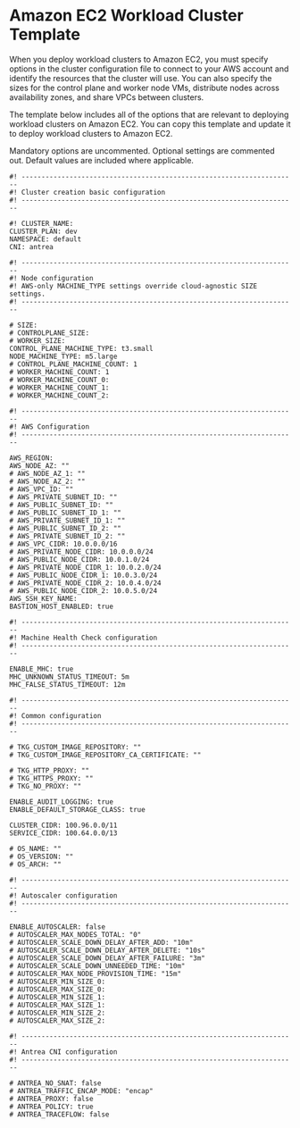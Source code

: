 # Amazon EC2 Workload Cluster Template

When you deploy workload clusters to Amazon EC2, you must specify options in the cluster configuration file to connect to your AWS account and identify the resources that the cluster will use. You can also specify the sizes for the control plane and worker node VMs, distribute nodes across availability zones, and share VPCs between clusters.

The template below includes all of the options that are relevant to deploying workload clusters on Amazon EC2. You can copy this template and update it to deploy workload clusters to Amazon EC2.

Mandatory options are uncommented. Optional settings are commented out.  Default values are included where applicable.

```
#! ---------------------------------------------------------------------
#! Cluster creation basic configuration
#! ---------------------------------------------------------------------

#! CLUSTER_NAME:
CLUSTER_PLAN: dev
NAMESPACE: default
CNI: antrea

#! ---------------------------------------------------------------------
#! Node configuration
#! AWS-only MACHINE_TYPE settings override cloud-agnostic SIZE settings.
#! ---------------------------------------------------------------------

# SIZE:
# CONTROLPLANE_SIZE:
# WORKER_SIZE:
CONTROL_PLANE_MACHINE_TYPE: t3.small
NODE_MACHINE_TYPE: m5.large
# CONTROL_PLANE_MACHINE_COUNT: 1
# WORKER_MACHINE_COUNT: 1
# WORKER_MACHINE_COUNT_0:
# WORKER_MACHINE_COUNT_1:
# WORKER_MACHINE_COUNT_2:

#! ---------------------------------------------------------------------
#! AWS Configuration
#! ---------------------------------------------------------------------

AWS_REGION:
AWS_NODE_AZ: ""
# AWS_NODE_AZ_1: ""
# AWS_NODE_AZ_2: ""
# AWS_VPC_ID: ""
# AWS_PRIVATE_SUBNET_ID: ""
# AWS_PUBLIC_SUBNET_ID: ""
# AWS_PUBLIC_SUBNET_ID_1: ""
# AWS_PRIVATE_SUBNET_ID_1: ""
# AWS_PUBLIC_SUBNET_ID_2: ""
# AWS_PRIVATE_SUBNET_ID_2: ""
# AWS_VPC_CIDR: 10.0.0.0/16
# AWS_PRIVATE_NODE_CIDR: 10.0.0.0/24
# AWS_PUBLIC_NODE_CIDR: 10.0.1.0/24
# AWS_PRIVATE_NODE_CIDR_1: 10.0.2.0/24
# AWS_PUBLIC_NODE_CIDR_1: 10.0.3.0/24
# AWS_PRIVATE_NODE_CIDR_2: 10.0.4.0/24
# AWS_PUBLIC_NODE_CIDR_2: 10.0.5.0/24
AWS_SSH_KEY_NAME:
BASTION_HOST_ENABLED: true

#! ---------------------------------------------------------------------
#! Machine Health Check configuration
#! ---------------------------------------------------------------------

ENABLE_MHC: true
MHC_UNKNOWN_STATUS_TIMEOUT: 5m
MHC_FALSE_STATUS_TIMEOUT: 12m

#! ---------------------------------------------------------------------
#! Common configuration
#! ---------------------------------------------------------------------

# TKG_CUSTOM_IMAGE_REPOSITORY: ""
# TKG_CUSTOM_IMAGE_REPOSITORY_CA_CERTIFICATE: ""

# TKG_HTTP_PROXY: ""
# TKG_HTTPS_PROXY: ""
# TKG_NO_PROXY: ""

ENABLE_AUDIT_LOGGING: true
ENABLE_DEFAULT_STORAGE_CLASS: true

CLUSTER_CIDR: 100.96.0.0/11
SERVICE_CIDR: 100.64.0.0/13

# OS_NAME: ""
# OS_VERSION: ""
# OS_ARCH: ""

#! ---------------------------------------------------------------------
#! Autoscaler configuration
#! ---------------------------------------------------------------------

ENABLE_AUTOSCALER: false
# AUTOSCALER_MAX_NODES_TOTAL: "0"
# AUTOSCALER_SCALE_DOWN_DELAY_AFTER_ADD: "10m"
# AUTOSCALER_SCALE_DOWN_DELAY_AFTER_DELETE: "10s"
# AUTOSCALER_SCALE_DOWN_DELAY_AFTER_FAILURE: "3m"
# AUTOSCALER_SCALE_DOWN_UNNEEDED_TIME: "10m"
# AUTOSCALER_MAX_NODE_PROVISION_TIME: "15m"
# AUTOSCALER_MIN_SIZE_0:
# AUTOSCALER_MAX_SIZE_0:
# AUTOSCALER_MIN_SIZE_1:
# AUTOSCALER_MAX_SIZE_1:
# AUTOSCALER_MIN_SIZE_2:
# AUTOSCALER_MAX_SIZE_2:

#! ---------------------------------------------------------------------
#! Antrea CNI configuration
#! ---------------------------------------------------------------------

# ANTREA_NO_SNAT: false
# ANTREA_TRAFFIC_ENCAP_MODE: "encap"
# ANTREA_PROXY: false
# ANTREA_POLICY: true
# ANTREA_TRACEFLOW: false
```
<!--
## <a id="plans-azs"></a>Tanzu Kubernetes Cluster Plans and Node Distribution across AZs

When you create a `prod` Tanzu Kubernetes cluster on Amazon EC2, Tanzu Kubernetes Grid evenly distributes its control plane and worker nodes across the three Availability Zones (AZs) that you specified in your management cluster configuration. This includes Tanzu Kubernetes clusters that are configured with any of the following:

* The default number of control plane nodes
* The `CONTROL_PLANE_MACHINE_COUNT` setting that is greater than the default number of control plane nodes
* The default number of worker nodes
* The `WORKER_MACHINE_COUNT` setting that is greater than the default number of worker nodes

For example, if you specify `WORKER_MACHINE_COUNT: 5`, Tanzu Kubernetes Grid
deploys two worker nodes in the first AZ, two worker nodes in the second AZ, and one worker node in the third AZ. You can optionally customize this default AZ placement mechanism for worker nodes by following the
instructions in [Configure AZ Placement Settings for Worker Nodes ](#az-placement) below. You cannot customize the default AZ placement mechanism for control plane nodes.

### <a id="az-placement"></a> Configure AZ Placement Settings for Worker Nodes

When creating a `prod` Tanzu Kubernetes cluster on Amazon EC2, you can optionally specify how many worker nodes the `tanzu cluster create` command deploys in each of the three AZs you selected in the Tanzu Kubernetes Grid installer interface or configured in the cluster configuration file.

To do this:

1. Set the following variables in the cluster configuration file:

   * `WORKER_MACHINE_COUNT_0`: Sets the number of worker nodes in the first AZ, `AWS_NODE_AZ`.
   * `WORKER_MACHINE_COUNT_1`: Sets the number of worker nodes in the second AZ, `AWS_NODE_AZ_1`.
   * `WORKER_MACHINE_COUNT_2`: Sets the number of worker nodes in the third AZ, `AWS_NODE_AZ_2`.

1. Create the cluster. For example:

   ```
   tanzu cluster create my-prod-cluster
   ```

## <a id="aws-vpc"></a> Deploy a Cluster that Shares a VPC and NAT Gateway(s) with the Management Cluster

By default, Amazon EC2 imposes a limit of 5 NAT gateways per availability zone. For more information about this limit, see [Resource Usage in Your Amazon Web Services Account](../mgmt-clusters/aws.md#aws-resources). If you used the option to create a new VPC when you deployed the management cluster, by default, all Tanzu Kubernetes clusters that you deploy from this management cluster will also create a new VPC and one or three NAT gateways: one NAT gateway for development clusters and three NAT gateways, one in each of your availability zones, for production clusters. So as not to hit the limit of 5 NAT gateways per availability zone, you can modify the configuration with which you deploy Tanzu Kubernetes clusters so that they reuse the VPC and NAT gateway(s) that were created when the management cluster was deployed.

Configuring Tanzu Kubernetes clusters to share a VPC and NAT gateway(s) with their management cluster depends on how the management cluster was deployed:

- It was deployed with the option to create a new VPC, either by selecting the option in the UI or by specifying `AWS_VPC_CIDR` in the cluster configuration file.
- Ideally, `tanzu cluster create` was used with the `--file` option to save the cluster configuration to a different location than the default `.tanzu/tkg/cluster-config.yaml` file.

To deploy Tanzu Kubernetes clusters that reuse the same VPC as the management cluster, you must modify the configuration file from which you deploy Tanzu Kubernetes clusters.

If you deployed the management cluster with the option to reuse an existing VPC, all Tanzu Kubernetes clusters will share that VPC and its NAT gateway(s), and no action is required.

1. Open the cluster configuration file for the management cluster in a text editor.
1. Update the setting for `AWS_VPC_ID` with the ID the VPC that was created when the management cluster was deployed.

   You can obtain this ID from your Amazon EC2 dashboard. Alternatively, you can obtain it by running `tanzu management-cluster create --ui`, selecting **Deploy to AWS EC2** and consulting the value that is provided if you select **Select an existing VPC** in the VPC for AWS section of the installer interface. Cancel the deployment when you have copied the VPC ID.

   ![Configure the connection to AWS](../images/aws-existing-vpc.png)
1. Update the settings for the `AWS_PUBLIC_SUBNET_ID` and `AWS_PRIVATE_SUBNET_ID` variables.
If you are deploying a `prod` Tanzu Kubernetes cluster, update `AWS_PUBLIC_SUBNET_ID`, `AWS_PUBLIC_SUBNET_ID_1`, and
`AWS_PUBLIC_SUBNET_ID_2` and `AWS_PRIVATE_SUBNET_ID`, `AWS_PRIVATE_SUBNET_ID_1`, and `AWS_PRIVATE_SUBNET_ID_2`.

   You can obtain the network information from the VPC dashboard.
1. Save the cluster configuration file.
1. Run the `tanzu cluster create` command with the `--file` option, specifying the modified cluster configuration file.

   ```
   tanzu cluster create my-cluster --file my-cluster-config.yaml
   ```   

## <a id="own-vpc"></a> Deploy a Cluster to an Existing VPC and Add Subnet Tags

If both of the following are true, you must add the `kubernetes.io/cluster/YOUR-CLUSTER-NAME=shared` tag to the public subnet or subnets that you intend to use for your Tanzu Kubernetes cluster:

* You want to deploy the cluster to an existing VPC that was not created by Tanzu Kubernetes Grid.
* You want to create services of type `LoadBalancer` in the cluster.

Adding the `kubernetes.io/cluster/YOUR-CLUSTER-NAME=shared` tag to the public subnet or subnets enables you to create services of type `LoadBalancer` after you deploy the cluster.
To add this tag and then deploy the cluster, follow the steps below:

1. Gather the ID or IDs of the public subnet or subnets within your existing VPC that you want to use for the cluster. To deploy a `prod` Tanzu Kubernetes cluster, you must provide three subnets.

1. Create the required tag by running the following command:

    ```
    aws ec2 create-tags --resources YOUR-PUBLIC-SUBNET-ID-OR-IDS --tags Key=kubernetes.io/cluster/YOUR-CLUSTER-NAME,Value=shared
    ```

    Where:

    * `YOUR-PUBLIC-SUBNET-ID-OR-IDS` is the ID or IDs of the public subnet or subnets that you gathered in the previous step.
    * `YOUR-CLUSTER-NAME` is the name of the Tanzu Kubernetes cluster that you want to create.

    For example:

    ```
    aws ec2 create-tags --resources subnet-00bd5d8c88a5305c6 subnet-0b93f0fdbae3436e8 subnet-06b29d20291797698 --tags Key=kubernetes.io/cluster/my-cluster,Value=shared
    ```

1. Create the cluster. For example:

    ```
    tanzu cluster create my-cluster
    ```

## <a id="cluster-aws"></a> Deploy a Prod Cluster from a Dev Management Cluster

When you create a `prod` Tanzu Kubernetes cluster from a
`dev` management cluster that is running on Amazon EC2, you must define a subset of additional variables in the cluster configuration file, which defaults to `.tanzu/tkg/cluster-config.yaml`, before running the `tanzu cluster create` command. This enables Tanzu Kubernetes Grid
to create the cluster and spread its control plane and worker nodes across AZs.

To create a `prod` Tanzu Kubernetes cluster from a `dev` management cluster on Amazon EC2,
perform the steps below:

1. Set the following variables in the cluster configuration file:

   * Set `PLAN` to `prod`.
   * `AWS_NODE_AZ` variables: `AWS_NODE_AZ` was set when you deployed your `dev` management cluster.
   For the `prod` Tanzu Kubernetes cluster, add `AWS_NODE_AZ_1` and `AWS_NODE_AZ_2`.
   * `AWS_PUBLIC_NODE_CIDR` (new VPC) or `AWS_PUBLIC_SUBNET_ID` (existing VPC) variables:
   `AWS_PUBLIC_NODE_CIDR` or `AWS_PUBLIC_SUBNET_ID` was set when you deployed your `dev` management cluster.
   For the `prod` Tanzu Kubernetes cluster, add one of the following:
     * `AWS_PUBLIC_NODE_CIDR_1` and `AWS_PUBLIC_NODE_CIDR_2`
     * `AWS_PUBLIC_SUBNET_ID_1` and `AWS_PUBLIC_SUBNET_ID_2`
   * `AWS_PRIVATE_NODE_CIDR` (new VPC) or `AWS_PRIVATE_SUBNET_ID` (existing VPC) variables:
   `AWS_PRIVATE_NODE_CIDR` or `AWS_PRIVATE_SUBNET_ID` was set when you deployed your `dev` management cluster.
   For the `prod` Tanzu Kubernetes cluster, add one of the following:
     * `AWS_PRIVATE_NODE_CIDR_1` and `AWS_PRIVATE_NODE_CIDR_2`
     * `AWS_PRIVATE_SUBNET_ID_1` and `AWS_PRIVATE_SUBNET_ID_2`

1. (Optional) Customize the default AZ placement mechanism for the worker nodes that you intend to deploy by following the instructions
in [Configure AZ Placement Settings for Worker Nodes](#az-placement).
By default, Tanzu Kubernetes Grid distributes `prod` worker nodes evenly across the AZs.

1. Deploy the cluster by running the `tanzu cluster create` command. For example:

   ```
   tanzu cluster create my-cluster
   ```

## What to Do Next

Advanced options that are applicable to all infrastructure providers are described in the following topics:

- [Deploy Tanzu Kubernetes Clusters with Different Kubernetes Versions](k8s-versions.md)
- [Customize Tanzu Kubernetes Cluster Networking](networking.md)
- [Create Persistent Volumes with Storage Classes](storage.md)
- [Configure Tanzu Kubernetes Plans and Clusters](config-plans.md)

After you have deployed your cluster, see [Managing Cluster Lifecycles](../cluster-lifecycle/index.md).-->
